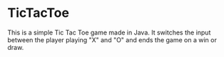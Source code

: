 # TicTacToe
This is a simple Tic Tac Toe game made in Java. It switches the input between the player playing "X" and "O" and ends the game on a win or draw.
